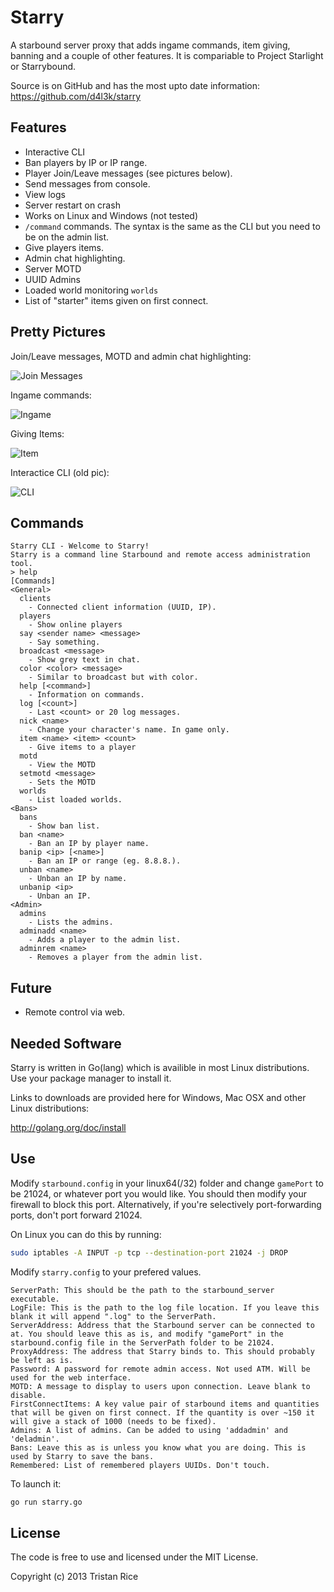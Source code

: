 Starry
======

A starbound server proxy that adds ingame commands, item giving, banning and a couple of other features. It is compariable to Project Starlight or Starrybound.

Source is on GitHub and has the most upto date information: https://github.com/d4l3k/starry

Features
-----
* Interactive CLI
* Ban players by IP or IP range.
* Player Join/Leave messages (see pictures below).
* Send messages from console.
* View logs
* Server restart on crash
* Works on Linux and Windows (not tested)
* `/command` commands. The syntax is the same as the CLI but you need to be on the admin list.
* Give players items.
* Admin chat highlighting.
* Server MOTD
* UUID Admins
* Loaded world monitoring `worlds`
* List of "starter" items given on first connect.

Pretty Pictures
------
Join/Leave messages, MOTD and admin chat highlighting:

![Join Messages](http://i.imgur.com/77nJAAI.png)

Ingame commands:

![Ingame](http://i.imgur.com/xq3lZK6.png)

Giving Items:

![Item](http://i.imgur.com/mCAWxE8.png)

Interactice CLI (old pic):

![CLI](http://i.imgur.com/ZKP9OHM.png)

Commands
-----
```
Starry CLI - Welcome to Starry!
Starry is a command line Starbound and remote access administration tool.
> help
[Commands]
<General>
  clients 
    - Connected client information (UUID, IP).
  players 
    - Show online players
  say <sender name> <message>
    - Say something.
  broadcast <message>
    - Show grey text in chat.
  color <color> <message>
    - Similar to broadcast but with color.
  help [<command>]
    - Information on commands.
  log [<count>]
    - Last <count> or 20 log messages.
  nick <name>
    - Change your character's name. In game only.
  item <name> <item> <count>
    - Give items to a player
  motd 
    - View the MOTD
  setmotd <message>
    - Sets the MOTD
  worlds 
    - List loaded worlds.
<Bans>
  bans 
    - Show ban list.
  ban <name>
    - Ban an IP by player name.
  banip <ip> [<name>]
    - Ban an IP or range (eg. 8.8.8.).
  unban <name>
    - Unban an IP by name.
  unbanip <ip>
    - Unban an IP.
<Admin>
  admins 
    - Lists the admins.
  adminadd <name>
    - Adds a player to the admin list.
  adminrem <name>
    - Removes a player from the admin list.
```

Future
-----
* Remote control via web.

Needed Software
-----
Starry is written in Go(lang) which is availible in most Linux distributions. Use your package manager to install it.

Links to downloads are provided here for Windows, Mac OSX and other Linux distributions:

http://golang.org/doc/install

Use
------

Modify `starbound.config` in your linux64(/32) folder and change `gamePort` to be 21024, or whatever port you would like. You should then modify your firewall to block this port. Alternatively, if you're selectively port-forwarding ports, don't port forward 21024. 

On Linux you can do this by running:
```bash
sudo iptables -A INPUT -p tcp --destination-port 21024 -j DROP
```

Modify `starry.config` to your prefered values.
```
ServerPath: This should be the path to the starbound_server executable.
LogFile: This is the path to the log file location. If you leave this blank it will append ".log" to the ServerPath.
ServerAddress: Address that the Starbound server can be connected to at. You should leave this as is, and modify "gamePort" in the starbound.config file in the ServerPath folder to be 21024.
ProxyAddress: The address that Starry binds to. This should probably be left as is.
Password: A password for remote admin access. Not used ATM. Will be used for the web interface.
MOTD: A message to display to users upon connection. Leave blank to disable.
FirstConnectItems: A key value pair of starbound items and quantities that will be given on first connect. If the quantity is over ~150 it will give a stack of 1000 (needs to be fixed).
Admins: A list of admins. Can be added to using 'addadmin' and 'deladmin'.
Bans: Leave this as is unless you know what you are doing. This is used by Starry to save the bans.
Remembered: List of remembered players UUIDs. Don't touch.
```

To launch it:
```bash
go run starry.go
```


License
-----
The code is free to use and licensed under the MIT License.

Copyright (c) 2013 Tristan Rice
